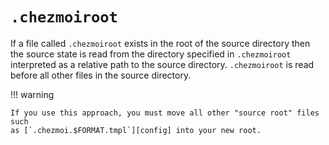 # `.chezmoiroot`

If a file called `.chezmoiroot` exists in the root of the source directory then
the source state is read from the directory specified in `.chezmoiroot`
interpreted as a relative path to the source directory. `.chezmoiroot` is read
before all other files in the source directory.

!!! warning

    If you use this approach, you must move all other "source root" files such
    as [`.chezmoi.$FORMAT.tmpl`][config] into your new root.

[config]: /reference/special-files/chezmoi-format-tmpl.md

